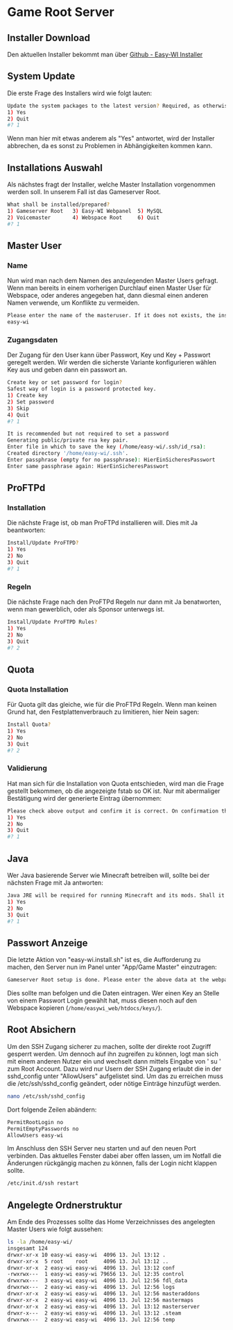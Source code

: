 # Game Root Server

## Installer Download

Den aktuellen Installer bekommt man über [Github - Easy-WI Installer](https://github.com/easy-wi/installer)

## System Update

Die erste Frage des Installers wird wie folgt lauten:

```sh
Update the system packages to the latest version? Required, as otherwise dependencies might brake!
1) Yes
2) Quit
#? 1
```

Wenn man hier mit etwas anderem als "Yes" antwortet, wird der Installer abbrechen, da es sonst zu Problemen in Abhängigkeiten kommen kann.

## Installations Auswahl

Als nächstes fragt der Installer, welche Master Installation vorgenommen werden soll. In unserem Fall ist das Gameserver Root.

```sh
What shall be installed/prepared?
1) Gameserver Root   3) Easy-WI Webpanel  5) MySQL
2) Voicemaster       4) Webspace Root     6) Quit
#? 1
```

## Master User

### Name

Nun wird man nach dem Namen des anzulegenden Master Users gefragt. Wenn man bereits in einem vorherigen Durchlauf einen Master User für Webspace, oder anderes angegeben hat, dann diesmal einen anderen Namen verwende, um Konflikte zu vermeiden.

```sh
Please enter the name of the masteruser. If it does not exists, the installer will create it.
easy-wi
```

### Zugangsdaten

Der Zugang für den User kann über Passwort, Key und Key + Passwort geregelt werden. Wir werden die sicherste Variante konfigurieren wählen Key aus und geben dann ein passwort an.

```sh
Create key or set password for login?
Safest way of login is a password protected key.
1) Create key
2) Set password
3) Skip
4) Quit
#? 1

It is recommended but not required to set a password
Generating public/private rsa key pair.
Enter file in which to save the key (/home/easy-wi/.ssh/id_rsa):
Created directory '/home/easy-wi/.ssh'.
Enter passphrase (empty for no passphrase): HierEinSicheresPasswort
Enter same passphrase again: HierEinSicheresPasswort
```

## ProFTPd

### Installation

Die nächste Frage ist, ob man ProFTPd installieren will. Dies mit Ja beantworten:

```sh
Install/Update ProFTPD?
1) Yes
2) No
3) Quit
#? 1
```

### Regeln

Die nächste Frage nach den ProFTPd Regeln nur dann mit Ja benatworten, wenn man gewerblich, oder als Sponsor unterwegs ist.

```sh
Install/Update ProFTPD Rules?
1) Yes
2) No
3) Quit
#? 2
```

## Quota

### Quota Installation

Für Quota gilt das gleiche, wie für die ProFTPd Regeln. Wenn man keinen Grund hat, den Festplattenverbrauch zu limitieren, hier Nein sagen:

```sh
Install Quota?
1) Yes
2) No
3) Quit
#? 2
```

### Validierung

Hat man sich für die Installation von Quota entschieden, wird man die Frage gestellt bekommen, ob die angezeigte fstab so OK ist. Nur mit abermaliger Bestätigung wird der generierte Eintrag übernommen:

```sh
Please check above output and confirm it is correct. On confirmation the current /etc/fstab will be replaced in order to activate Quotas!
1) Yes
2) No
3) Quit
#? 1
```

## Java

Wer Java basierende Server wie Minecraft betreiben will, sollte bei der nächsten Frage mit Ja antworten:

```sh
Java JRE will be required for running Minecraft and its mods. Shall it be installed?
1) Yes
2) No
3) Quit
#? 1
```

## Passwort Anzeige

Die letzte Aktion von "easy-wi.install.sh" ist es, die Aufforderung zu machen, den Server nun im Panel unter "App/Game Master" einzutragen:

```sh
Gameserver Root setup is done. Please enter the above data at the webpanel at "App/Game Master > Overview > Add".
```

Dies sollte man befolgen und die Daten eintragen. Wer einen Key an Stelle von einem Passwort Login gewählt hat, muss diesen noch auf den Webspace kopieren (```/home/easywi_web/htdocs/keys/```).

## Root Absichern

Um den SSH Zugang sicherer zu machen, sollte der direkte root Zugriff gesperrt werden. Um dennoch auf ihn zugreifen zu können, logt man sich mit einem anderen Nutzer ein und wechselt dann mittels Eingabe von ' su ' zum Root Account. Dazu wird nur Usern der SSH Zugang erlaubt die in der sshd_config unter "AllowUsers" aufgelistet sind. Um das zu erreichen muss die /etc/ssh/sshd_config geändert, oder nötige Einträge hinzufügt werden.

```sh
nano /etc/ssh/sshd_config
```

Dort folgende Zeilen abändern:

```sh
PermitRootLogin no
PermitEmptyPasswords no
AllowUsers easy-wi
```

Im Anschluss den SSH Server neu starten und auf den neuen Port verbinden. Das aktuelles Fenster dabei aber offen lassen, um im Notfall die Änderungen rückgängig machen zu können, falls der Login nicht klappen sollte.

```sh
/etc/init.d/ssh restart
```

## Angelegte Ordnerstruktur

Am Ende des Prozesses sollte das Home Verzeichnisses des angelegten Master Users wie folgt aussehen:

```sh
ls -la /home/easy-wi/
insgesamt 124
drwxr-xr-x 10 easy-wi easy-wi  4096 13. Jul 13:12 .
drwxr-xr-x  5 root    root     4096 13. Jul 13:12 ..
drwxr-xr-x  2 easy-wi easy-wi  4096 13. Jul 13:12 conf
-rwxrwx---  1 easy-wi easy-wi 79656 13. Jul 12:35 control
drwxrwx---  3 easy-wi easy-wi  4096 13. Jul 12:56 fdl_data
drwxrwx---  2 easy-wi easy-wi  4096 13. Jul 12:56 logs
drwxr-xr-x  2 easy-wi easy-wi  4096 13. Jul 12:56 masteraddons
drwxr-xr-x  2 easy-wi easy-wi  4096 13. Jul 12:56 mastermaps
drwxr-xr-x  2 easy-wi easy-wi  4096 13. Jul 13:12 masterserver
drwxr-x---  2 easy-wi easy-wi  4096 13. Jul 13:12 .steam
drwxrwx---  2 easy-wi easy-wi  4096 13. Jul 12:56 temp
```
